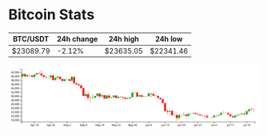 # Bitcoin Stats

BTC/USDT|24h change|24h high|24h low|
|---|---|---|---|
|$23089.79|-2.12%|$23635.05|$22341.46|

<img src="./chart.svg">
